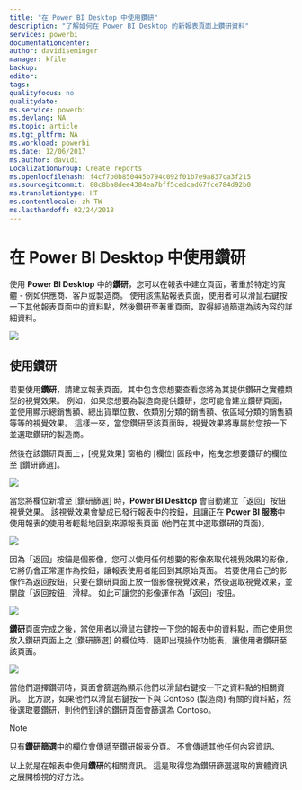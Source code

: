 ```yaml
---
title: "在 Power BI Desktop 中使用鑽研"
description: "了解如何在 Power BI Desktop 的新報表頁面上鑽研資料"
services: powerbi
documentationcenter: 
author: davidiseminger
manager: kfile
backup: 
editor: 
tags: 
qualityfocus: no
qualitydate: 
ms.service: powerbi
ms.devlang: NA
ms.topic: article
ms.tgt_pltfrm: NA
ms.workload: powerbi
ms.date: 12/06/2017
ms.author: davidi
LocalizationGroup: Create reports
ms.openlocfilehash: f4cf7b0b850445b794c092f01b7e9a837ca3f215
ms.sourcegitcommit: 88c8ba8dee4384ea7bff5cedcad67fce784d92b0
ms.translationtype: HT
ms.contentlocale: zh-TW
ms.lasthandoff: 02/24/2018
---
```

# <a name="use-drillthrough-in-power-bi-desktop"></a>在 Power BI Desktop 中使用鑽研
使用 **Power BI Desktop** 中的**鑽研**，您可以在報表中建立頁面，著重於特定的實體 - 例如供應商、客戶或製造商。 使用該焦點報表頁面，使用者可以滑鼠右鍵按一下其他報表頁面中的資料點，然後鑽研至著重頁面，取得經過篩選為該內容的詳細資料。

![](media/desktop-drillthrough/drillthrough_01.png)

## <a name="using-drillthrough"></a>使用鑽研
若要使用**鑽研**，請建立報表頁面，其中包含您想要查看您將為其提供鑽研之實體類型的視覺效果。 例如，如果您想要為製造商提供鑽研，您可能會建立鑽研頁面，並使用顯示總銷售額、總出貨單位數、依類別分類的銷售額、依區域分類的銷售額等等的視覺效果。 這樣一來，當您鑽研至該頁面時，視覺效果將專屬於您按一下並選取鑽研的製造商。

然後在該鑽研頁面上，[視覺效果] 窗格的 [欄位] 區段中，拖曳您想要鑽研的欄位至 [鑽研篩選]。

![](media/desktop-drillthrough/drillthrough_02.png)

當您將欄位新增至 [鑽研篩選] 時，**Power BI Desktop** 會自動建立「返回」按鈕視覺效果。 該視覺效果會變成已發行報表中的按鈕，且讓正在 **Power BI 服務**中使用報表的使用者輕鬆地回到來源報表頁面 (他們在其中選取鑽研的頁面)。

![](media/desktop-drillthrough/drillthrough_03.png)

因為「返回」按鈕是個影像，您可以使用任何想要的影像來取代視覺效果的影像，它將仍會正常運作為按鈕，讓報表使用者能回到其原始頁面。 若要使用自己的影像作為返回按鈕，只要在鑽研頁面上放一個影像視覺效果，然後選取視覺效果，並開啟「返回按鈕」滑桿。 如此可讓您的影像運作為「返回」按鈕。

![](media/desktop-drillthrough/drillthrough_05.png)

**鑽研**頁面完成之後，當使用者以滑鼠右鍵按一下您的報表中的資料點，而它使用您放入鑽研頁面上之 [鑽研篩選] 的欄位時，隨即出現操作功能表，讓使用者鑽研至該頁面。

![](media/desktop-drillthrough/drillthrough_04.png)

當他們選擇鑽研時，頁面會篩選為顯示他們以滑鼠右鍵按一下之資料點的相關資訊。 比方說，如果他們以滑鼠右鍵按一下與 Contoso (製造商) 有關的資料點，然後選取要鑽研，則他們到達的鑽研頁面會篩選為 Contoso。

> [!NOTE]
> 只有**鑽研篩選**中的欄位會傳遞至鑽研報表分頁。 不會傳遞其他任何內容資訊。
> 
> 

以上就是在報表中使用**鑽研**的相關資訊。 這是取得您為鑽研篩選選取的實體資訊之展開檢視的好方法。

